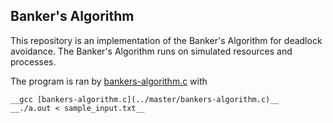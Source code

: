 ## Banker's Algorithm

This repository is an implementation of the Banker's Algorithm for
deadlock avoidance. The Banker's Algorithm runs on simulated resources
and processes.

The program is ran by [bankers-algorithm.c](../master/bankers-algorithm.c)
with

    __gcc [bankers-algorithm.c](../master/bankers-algorithm.c)__
    __./a.out < sample_input.txt__

